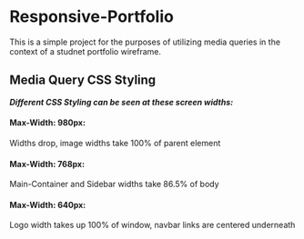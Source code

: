 # Responsive-Portfolio 
This is a simple project for the purposes of utilizing media queries in the context of a studnet portfolio wireframe. 

## Media Query CSS Styling
**_Different CSS Styling can be seen at these screen widths:_**
#### Max-Width: 980px: 
Widths drop, image widths take 100% of parent element

#### Max-Width: 768px: 
Main-Container and Sidebar widths take 86.5% of body 

#### Max-Width: 640px: 
Logo width takes up 100% of window, navbar links are centered underneath 
